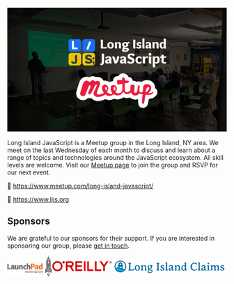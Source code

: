 [![Long Island JavaScript](https://raw.githubusercontent.com/longislandjavascript/.github/main/public/lijs-graphic.png)](https://www.lijs.org)


Long Island JavaScript is a Meetup group in the Long Island, NY area. We meet on the last Wednesday of each month to discuss and learn about a range of topics and technologies around the JavaScript ecosystem. All skill levels are welcome. Visit our [Meetup page](https://www.meetup.com/long-island-javascript/) to join the group and RSVP for our next event.

🔗 https://www.meetup.com/long-island-javascript/

🔗 https://www.lijs.org

## Sponsors

We are grateful to our sponsors for their support. If you are interested in sponsoring our group, please [get in touch](https://www.lijs.org/contact).

<div align="center">
  <div style="display:flex;align-items:center;">
    <a href="https://launchpadli.com/" target="_blank" rel="noopener noreferrer">
      <img src="https://raw.githubusercontent.com/longislandjavascript/.github/main/public/sponsors/launchpad.png" alt="LaunchPad Huntington" />
    </a>
    <a href="https://www.oreilly.com/" target="_blank" rel="noopener noreferrer">
      <img src="https://raw.githubusercontent.com/longislandjavascript/.github/main/public/sponsors/oreilly.png" alt="O'Reilly" />
    </a>
    <a href="https://www.longislandclaims.com/" target="_blank" rel="noopener noreferrer">
      <img src="https://raw.githubusercontent.com/longislandjavascript/.github/main/public/sponsors/long-island-claims.png" alt="Long Island Claims" />
    </a>
  </div>
</div>
